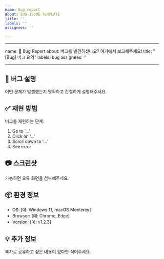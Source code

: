 ```yaml
---
name: Bug report
about: BUG ISSUE TEMPLATE
title: ''
labels: ''
assignees: ''

---
```


---
name: 🐛 Bug Report
about: 버그를 발견하셨나요? 여기에서 보고해주세요!
title: "[Bug] 버그 요약"
labels: bug
assignees: ''

---

## 🐞 버그 설명
어떤 문제가 발생했는지 명확하고 간결하게 설명해주세요.

## ✅ 재현 방법
버그를 재현하는 단계:
1. Go to '...'
2. Click on '...'
3. Scroll down to '...'
4. See error

## 📷 스크린샷
가능하면 오류 화면을 첨부해주세요.

## 📦 환경 정보
- OS: [예: Windows 11, macOS Monterey]
- Browser: [예: Chrome, Edge]
- Version: [예: v1.2.3]

## 💡 추가 정보
추가로 공유하고 싶은 내용이 있다면 적어주세요.
